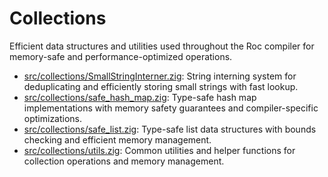 # Collections

Efficient data structures and utilities used throughout the Roc compiler for memory-safe and performance-optimized operations.

- [src/collections/SmallStringInterner.zig](./SmallStringInterner.zig): String interning system for deduplicating and efficiently storing small strings with fast lookup.
- [src/collections/safe_hash_map.zig](./safe_hash_map.zig): Type-safe hash map implementations with memory safety guarantees and compiler-specific optimizations.
- [src/collections/safe_list.zig](./safe_list.zig): Type-safe list data structures with bounds checking and efficient memory management.
- [src/collections/utils.zig](./utils.zig): Common utilities and helper functions for collection operations and memory management.